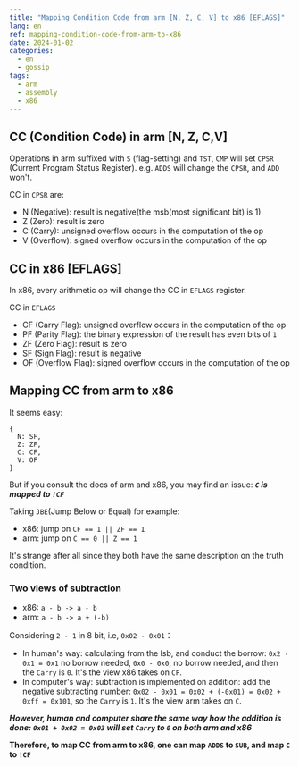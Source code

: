 ```yaml
---
title: "Mapping Condition Code from arm [N, Z, C, V] to x86 [EFLAGS]"
lang: en
ref: mapping-condition-code-from-arm-to-x86
date: 2024-01-02
categories:
  - en
  - gossip
tags:
  - arm
  - assembly
  - x86
---
```


## CC (Condition Code) in arm [N, Z, C,V]

Operations in arm suffixed with `S` (flag-setting) and `TST`, `CMP` will set `CPSR` (Current Program Status Register). e.g. `ADDS` will change the `CPSR`, and `ADD` won't.

CC in `CPSR` are:

- N (Negative): result is negative(the msb(most significant bit) is 1)
- Z (Zero): result is zero
- C (Carry): unsigned overflow occurs in the computation of the op
- V (Overflow): signed overflow occurs in the computation of the op

## CC in x86 [EFLAGS]

In x86, every arithmetic op will change the CC in `EFLAGS` register.

CC in `EFLAGS`

- CF (Carry Flag): unsigned overflow occurs in the computation of the op
- PF (Parity Flag): the binary expression of the result has even bits of `1`
- ZF (Zero Flag): result is zero
- SF (Sign Flag): result is negative
- OF (Overflow Flag): signed overflow occurs in the computation of the op

## Mapping CC from arm to x86

It seems easy:

```text
{
  N: SF,
  Z: ZF,
  C: CF,
  V: OF
}
```

But if you consult the docs of arm and x86, you may find an issue: ***`C` is mapped to `!CF`***

Taking `JBE`(Jump Below or Equal) for example:

- x86: jump on `CF == 1 || ZF == 1`
- arm: jump on `C == 0 || Z == 1`

It's strange after all since they both have the same description on the truth condition.

### Two views of subtraction

- x86: `a - b -> a - b`
- arm: `a - b -> a + (-b)`

Considering `2 - 1` in 8 bit, i.e, `0x02 - 0x01`：

- In human's way: calculating from the lsb, and conduct the borrow: `0x2 - 0x1 = 0x1` no borrow needed, `0x0 - 0x0`, no borrow needed, and then the `Carry` is `0`. It's the view x86 takes on `CF`.
- In computer's way: subtraction is implemented on addition: add the negative subtracting number: `0x02 - 0x01 = 0x02 + (-0x01) = 0x02 + 0xff = 0x101`, so the `Carry` is `1`. It's the view arm takes on `C`.

***However, human and computer share the same way how the addition is done: `0x01 + 0x02 = 0x03` will set `Carry` to `0` on both arm and x86***

**Therefore, to map CC from arm to x86, one can map `ADDS` to `SUB`, and map  `C` to `!CF`**
